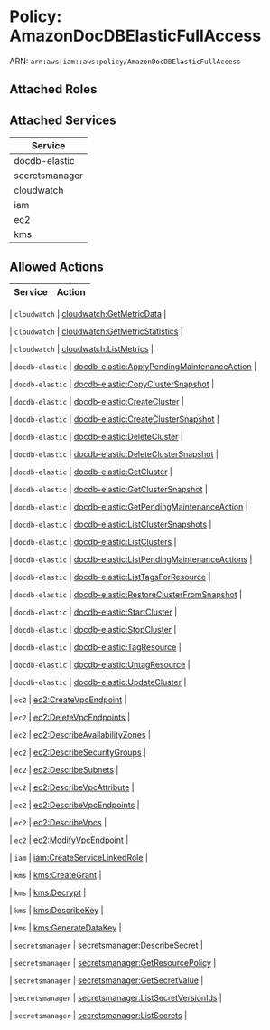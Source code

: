 # Policy: AmazonDocDBElasticFullAccess

ARN: `arn:aws:iam::aws:policy/AmazonDocDBElasticFullAccess`

## Attached Roles

## Attached Services

| Service |
|---------|
| docdb-elastic |
| secretsmanager |
| cloudwatch |
| iam |
| ec2 |
| kms |

## Allowed Actions

| Service | Action |
|:-------:|--------|

| `cloudwatch` | [cloudwatch:GetMetricData](../actions.md#cloudwatch:getmetricdata) |

| `cloudwatch` | [cloudwatch:GetMetricStatistics](../actions.md#cloudwatch:getmetricstatistics) |

| `cloudwatch` | [cloudwatch:ListMetrics](../actions.md#cloudwatch:listmetrics) |

| `docdb-elastic` | [docdb-elastic:ApplyPendingMaintenanceAction](../actions.md#docdb-elastic:applypendingmaintenanceaction) |

| `docdb-elastic` | [docdb-elastic:CopyClusterSnapshot](../actions.md#docdb-elastic:copyclustersnapshot) |

| `docdb-elastic` | [docdb-elastic:CreateCluster](../actions.md#docdb-elastic:createcluster) |

| `docdb-elastic` | [docdb-elastic:CreateClusterSnapshot](../actions.md#docdb-elastic:createclustersnapshot) |

| `docdb-elastic` | [docdb-elastic:DeleteCluster](../actions.md#docdb-elastic:deletecluster) |

| `docdb-elastic` | [docdb-elastic:DeleteClusterSnapshot](../actions.md#docdb-elastic:deleteclustersnapshot) |

| `docdb-elastic` | [docdb-elastic:GetCluster](../actions.md#docdb-elastic:getcluster) |

| `docdb-elastic` | [docdb-elastic:GetClusterSnapshot](../actions.md#docdb-elastic:getclustersnapshot) |

| `docdb-elastic` | [docdb-elastic:GetPendingMaintenanceAction](../actions.md#docdb-elastic:getpendingmaintenanceaction) |

| `docdb-elastic` | [docdb-elastic:ListClusterSnapshots](../actions.md#docdb-elastic:listclustersnapshots) |

| `docdb-elastic` | [docdb-elastic:ListClusters](../actions.md#docdb-elastic:listclusters) |

| `docdb-elastic` | [docdb-elastic:ListPendingMaintenanceActions](../actions.md#docdb-elastic:listpendingmaintenanceactions) |

| `docdb-elastic` | [docdb-elastic:ListTagsForResource](../actions.md#docdb-elastic:listtagsforresource) |

| `docdb-elastic` | [docdb-elastic:RestoreClusterFromSnapshot](../actions.md#docdb-elastic:restoreclusterfromsnapshot) |

| `docdb-elastic` | [docdb-elastic:StartCluster](../actions.md#docdb-elastic:startcluster) |

| `docdb-elastic` | [docdb-elastic:StopCluster](../actions.md#docdb-elastic:stopcluster) |

| `docdb-elastic` | [docdb-elastic:TagResource](../actions.md#docdb-elastic:tagresource) |

| `docdb-elastic` | [docdb-elastic:UntagResource](../actions.md#docdb-elastic:untagresource) |

| `docdb-elastic` | [docdb-elastic:UpdateCluster](../actions.md#docdb-elastic:updatecluster) |

| `ec2` | [ec2:CreateVpcEndpoint](../actions.md#ec2:createvpcendpoint) |

| `ec2` | [ec2:DeleteVpcEndpoints](../actions.md#ec2:deletevpcendpoints) |

| `ec2` | [ec2:DescribeAvailabilityZones](../actions.md#ec2:describeavailabilityzones) |

| `ec2` | [ec2:DescribeSecurityGroups](../actions.md#ec2:describesecuritygroups) |

| `ec2` | [ec2:DescribeSubnets](../actions.md#ec2:describesubnets) |

| `ec2` | [ec2:DescribeVpcAttribute](../actions.md#ec2:describevpcattribute) |

| `ec2` | [ec2:DescribeVpcEndpoints](../actions.md#ec2:describevpcendpoints) |

| `ec2` | [ec2:DescribeVpcs](../actions.md#ec2:describevpcs) |

| `ec2` | [ec2:ModifyVpcEndpoint](../actions.md#ec2:modifyvpcendpoint) |

| `iam` | [iam:CreateServiceLinkedRole](../actions.md#iam:createservicelinkedrole) |

| `kms` | [kms:CreateGrant](../actions.md#kms:creategrant) |

| `kms` | [kms:Decrypt](../actions.md#kms:decrypt) |

| `kms` | [kms:DescribeKey](../actions.md#kms:describekey) |

| `kms` | [kms:GenerateDataKey](../actions.md#kms:generatedatakey) |

| `secretsmanager` | [secretsmanager:DescribeSecret](../actions.md#secretsmanager:describesecret) |

| `secretsmanager` | [secretsmanager:GetResourcePolicy](../actions.md#secretsmanager:getresourcepolicy) |

| `secretsmanager` | [secretsmanager:GetSecretValue](../actions.md#secretsmanager:getsecretvalue) |

| `secretsmanager` | [secretsmanager:ListSecretVersionIds](../actions.md#secretsmanager:listsecretversionids) |

| `secretsmanager` | [secretsmanager:ListSecrets](../actions.md#secretsmanager:listsecrets) |
